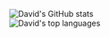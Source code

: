
<div align="left">
  <img alt="David's GitHub stats" src="https://github-readme-stats.vercel.app/api?username=david-luison-starkey&show_icons=true&theme=cobalt" />
</div>

<div align="left">
  <img alt="David's top languages" src="https://github-readme-stats.vercel.app/api/top-langs/?username=david-luison-starkey&show_icons=true&theme=cobalt" />
</div>
